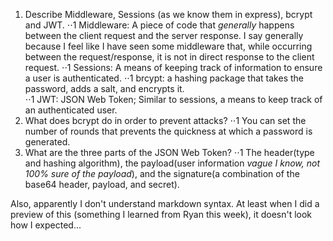 <!-- Answers to the Short Answer Essay Questions go here -->

1.  Describe Middleware, Sessions (as we know them in express), bcrypt and JWT.
⋅⋅1 Middleware: A piece of code that *generally* happens between the client request and the server response.  I say generally 
because I feel like I have seen some middleware that, while occurring between the request/response, it is not in direct response 
to the client request.
⋅⋅1 Sessions: A means of keeping track of information to ensure a user is authenticated.
⋅⋅1 brcypt: a hashing package that takes the password, adds a salt, and encrypts it.  
⋅⋅1 JWT: JSON Web Token; Similar to sessions, a means to keep track of an authenticated user.
1.  What does bcrypt do in order to prevent attacks?
⋅⋅1 You can set the number of rounds that prevents the quickness at which a password is generated.
1.  What are the three parts of the JSON Web Token?
⋅⋅1 The header(type and hashing algorithm), the payload(user information *vague I know, not 100% sure of the payload*), and the 
signature(a combination of the base64 header, payload, and secret).

Also, apparently I don't understand markdown syntax.  At least when I did a preview of this (something I learned from Ryan this week), 
it doesn't look how I expected...
